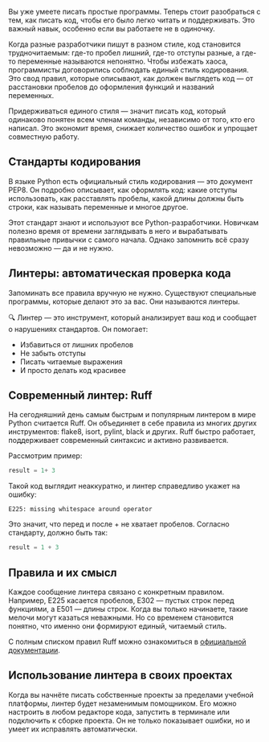 Вы уже умеете писать простые программы. Теперь стоит разобраться с тем, как писать код, чтобы его было легко читать и поддерживать. Это важный навык, особенно если вы работаете не в одиночку.

Когда разные разработчики пишут в разном стиле, код становится трудночитаемым: где-то пробел лишний, где-то отступы разные, а где-то переменные называются непонятно. Чтобы избежать хаоса, программисты договорились соблюдать единый стиль кодирования. Это свод правил, которые описывают, как должен выглядеть код — от расстановки пробелов до оформления функций и названий переменных.

Придерживаться единого стиля — значит писать код, который одинаково понятен всем членам команды, независимо от того, кто его написал. Это экономит время, снижает количество ошибок и упрощает совместную работу.

## Стандарты кодирования

В языке Python есть официальный стиль кодирования — это документ PEP8. Он подробно описывает, как оформлять код: какие отступы использовать, как расставлять пробелы, какой длины должны быть строки, как называть переменные и многое другое.

Этот стандарт знают и используют все Python-разработчики. Новичкам полезно время от времени заглядывать в него и вырабатывать правильные привычки с самого начала. Однако запомнить всё сразу невозможно — да и не нужно.

## Линтеры: автоматическая проверка кода

Запоминать все правила вручную не нужно. Существуют специальные программы, которые делают это за вас. Они называются линтеры.

🔍 Линтер — это инструмент, который анализирует ваш код и сообщает о нарушениях стандартов.
Он помогает:

- Избавиться от лишних пробелов
- Не забыть отступы
- Писать читаемые выражения
- И просто делать код красивее

## Современный линтер: Ruff

На сегодняшний день самым быстрым и популярным линтером в мире Python считается Ruff. Он объединяет в себе правила из многих других инструментов: flake8, isort, pylint, black и других. Ruff быстро работает, поддерживает современный синтаксис и активно развивается.

Рассмотрим пример:

```python
result = 1+ 3
```

Такой код выглядит неаккуратно, и линтер справедливо укажет на ошибку:

```text
E225: missing whitespace around operator
```

Это значит, что перед и после + не хватает пробелов. Согласно стандарту, должно быть так:

```python
result = 1 + 3
```

## Правила и их смысл

Каждое сообщение линтера связано с конкретным правилом. Например, E225 касается пробелов, E302 — пустых строк перед функциями, а E501 — длины строк. Когда вы только начинаете, такие мелочи могут казаться неважными. Но со временем становится понятно, что именно они формируют единый, читаемый стиль.

С полным списком правил Ruff можно ознакомиться в [официальной документации](https://docs.astral.sh/ruff/rules/).

## Использование линтера в своих проектах

Когда вы начнёте писать собственные проекты за пределами учебной платформы, линтер будет незаменимым помощником. Его можно настроить в любом редакторе кода, запустить в терминале или подключить к сборке проекта. Он не только показывает ошибки, но и умеет их исправлять автоматически.
